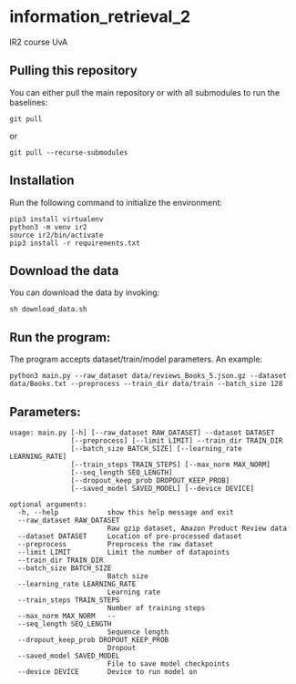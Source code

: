 # information_retrieval_2
IR2 course UvA

## Pulling this repository
You can either pull the main repository or with all submodules to run the baselines:
```
git pull
```
or
```
git pull --recurse-submodules
```

## Installation
Run the following command to initialize the environment:
```
pip3 install virtualenv
python3 -m venv ir2
source ir2/bin/activate
pip3 install -r requirements.txt
```

## Download the data
You can download the data by invoking:
```
sh download_data.sh
```

## Run the program:
The program accepts dataset/train/model parameters. An example:
```
python3 main.py --raw_dataset data/reviews_Books_5.json.gz --dataset data/Books.txt --preprocess --train_dir data/train --batch_size 128
```

## Parameters:
```
usage: main.py [-h] [--raw_dataset RAW_DATASET] --dataset DATASET
               [--preprocess] [--limit LIMIT] --train_dir TRAIN_DIR
               [--batch_size BATCH_SIZE] [--learning_rate LEARNING_RATE]
               [--train_steps TRAIN_STEPS] [--max_norm MAX_NORM]
               [--seq_length SEQ_LENGTH]
               [--dropout_keep_prob DROPOUT_KEEP_PROB]
               [--saved_model SAVED_MODEL] [--device DEVICE]

optional arguments:
  -h, --help            show this help message and exit
  --raw_dataset RAW_DATASET
                        Raw gzip dataset, Amazon Product Review data
  --dataset DATASET     Location of pre-processed dataset
  --preprocess          Preprocess the raw dataset
  --limit LIMIT         Limit the number of datapoints
  --train_dir TRAIN_DIR
  --batch_size BATCH_SIZE
                        Batch size
  --learning_rate LEARNING_RATE
                        Learning rate
  --train_steps TRAIN_STEPS
                        Number of training steps
  --max_norm MAX_NORM   --
  --seq_length SEQ_LENGTH
                        Sequence length
  --dropout_keep_prob DROPOUT_KEEP_PROB
                        Dropout
  --saved_model SAVED_MODEL
                        File to save model checkpoints
  --device DEVICE       Device to run model on
  ```